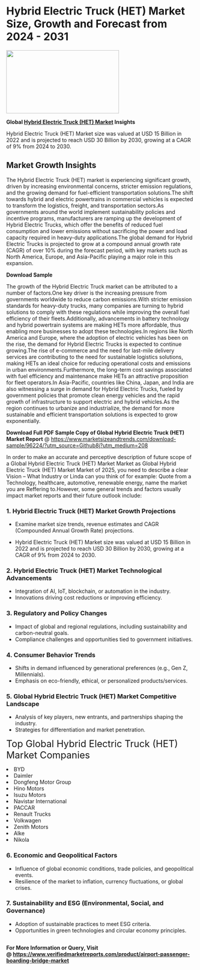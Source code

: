 <H1>Hybrid Electric Truck (HET) Market Size, Growth and Forecast from 2024 - 2031</H1><img class="aligncenter size-medium wp-image-584254" src="https://thirdeyenews.in/wp-content/uploads/2024/09/Global-Market-Research-300x168.jpeg" alt="" width="300" height="168" /><p><strong>Global&nbsp;<a href="https://www.marketsizeandtrends.com/download-sample/96224/?utm_source=Github8j?utm_medium=208">Hybrid Electric Truck (HET) Market</a> Insights</strong></p><p>Hybrid Electric Truck (HET) Market size was valued at USD 15 Billion in 2022 and is projected to reach USD 30 Billion by 2030, growing at a CAGR of 9% from 2024 to 2030.</p><p><h2>Market Growth Insights</h2> <p>The Hybrid Electric Truck (HET) market is experiencing significant growth, driven by increasing environmental concerns, stricter emission regulations, and the growing demand for fuel-efficient transportation solutions.The shift towards hybrid and electric powertrains in commercial vehicles is expected to transform the logistics, freight, and transportation sectors.As governments around the world implement sustainability policies and incentive programs, manufacturers are ramping up the development of Hybrid Electric Trucks, which offer the benefits of reduced fuel consumption and lower emissions without sacrificing the power and load capacity required in heavy-duty applications.The global demand for Hybrid Electric Trucks is projected to grow at a compound annual growth rate (CAGR) of over 10% during the forecast period, with key markets such as North America, Europe, and Asia-Pacific playing a major role in this expansion.</p> <p><strong>Download Sample</strong></p> <p>The growth of the Hybrid Electric Truck market can be attributed to a number of factors.One key driver is the increasing pressure from governments worldwide to reduce carbon emissions.With stricter emission standards for heavy-duty trucks, many companies are turning to hybrid solutions to comply with these regulations while improving the overall fuel efficiency of their fleets.Additionally, advancements in battery technology and hybrid powertrain systems are making HETs more affordable, thus enabling more businesses to adopt these technologies.In regions like North America and Europe, where the adoption of electric vehicles has been on the rise, the demand for Hybrid Electric Trucks is expected to continue growing.The rise of e-commerce and the need for last-mile delivery services are contributing to the need for sustainable logistics solutions, making HETs an ideal choice for reducing operational costs and emissions in urban environments.Furthermore, the long-term cost savings associated with fuel efficiency and maintenance make HETs an attractive proposition for fleet operators.In Asia-Pacific, countries like China, Japan, and India are also witnessing a surge in demand for Hybrid Electric Trucks, fueled by government policies that promote clean energy vehicles and the rapid growth of infrastructure to support electric and hybrid vehicles.As the region continues to urbanize and industrialize, the demand for more sustainable and efficient transportation solutions is expected to grow exponentially.</p> <p><span class=""><strong>Download Full PDF Sample Copy of Global Hybrid Electric Truck (HET) Market Report</strong> @ <a href="https://www.marketsizeandtrends.com/download-sample/96224/?utm_source=Github8j?utm_medium=208" target="_blank">https://www.marketsizeandtrends.com/download-sample/96224/?utm_source=Github8j?utm_medium=208</a></span></p><p>In order to make an accurate and perceptive description of future scope of a Global&nbsp;Hybrid Electric Truck (HET) Market Market as Global&nbsp;Hybrid Electric Truck (HET) Market Market of 2025, you need to describe a clear Vision &ndash; What Industry or Linda can you think of for example: Quote from a Technology, healthcare, automotive, renewable energy, name the market you are Reffering to.However, some general trends and factors usually impact market reports and their future outlook include:</p><h3>1.&nbsp;<strong>Hybrid Electric Truck (HET) Market Growth Projections</strong></h3><ul><li>Examine market size trends, revenue estimates and CAGR (Compounded Annual Growth Rate) projections.</li><li><p>Hybrid Electric Truck (HET) Market size was valued at USD 15 Billion in 2022 and is projected to reach USD 30 Billion by 2030, growing at a CAGR of 9% from 2024 to 2030.</p></li></ul><h3>2.&nbsp;<strong>Hybrid Electric Truck (HET) Market Technological Advancements</strong></h3><ul><li>Integration of AI, IoT, blockchain, or automation in the industry.</li><li>Innovations driving cost reductions or improving efficiency.</li></ul><h3>3.&nbsp;<strong>Regulatory and Policy Changes</strong></h3><ul><li>Impact of global and regional regulations, including sustainability and carbon-neutral goals.</li><li>Compliance challenges and opportunities tied to government initiatives.</li></ul><h3>4.&nbsp;<strong>Consumer Behavior Trends</strong></h3><ul><li>Shifts in demand influenced by generational preferences (e.g., Gen Z, Millennials).</li><li>Emphasis on eco-friendly, ethical, or personalized products/services.</li></ul><h3>5.&nbsp;<strong>Global Hybrid Electric Truck (HET) Market Competitive Landscape</strong></h3><ul><li>Analysis of key players, new entrants, and partnerships shaping the industry.</li><li>Strategies for differentiation and market penetration.</li></ul><p data-pm-slice="1 1 []"><span style="color: inherit; font-family: inherit; font-size: 25px;">Top Global Hybrid Electric Truck (HET) Market Companies</span></p><div class="" data-test-id=""><p><li>BYD</li><li> Daimler</li><li> Dongfeng Motor Group</li><li> Hino Motors</li><li> Isuzu Motors</li><li> Navistar International</li><li> PACCAR</li><li> Renault Trucks</li><li> Volkwagen</li><li> Zenith Motors</li><li> Alke</li><li> Nikola</li></p></div><h3>6.&nbsp;<strong>Economic and Geopolitical Factors</strong></h3><ul><li>Influence of global economic conditions, trade policies, and geopolitical events.</li><li>Resilience of the market to inflation, currency fluctuations, or global crises.</li></ul><h3>7.&nbsp;<strong>Sustainability and ESG (Environmental, Social, and Governance)</strong></h3><ul><li>Adoption of sustainable practices to meet ESG criteria.</li><li>Opportunities in green technologies and circular economy principles.</li></ul><h2><strong style="font-size: 14px;">For More Information or Query, Visit @&nbsp;</strong><a style="background-color: #ffffff; font-size: 14px;" href="https://www.marketsizeandtrends.com/report/hybrid-electric-truck-het-market/" target="_blank">https://www.verifiedmarketreports.com/product/airport-passenger-boarding-bridge-market</a></h2>